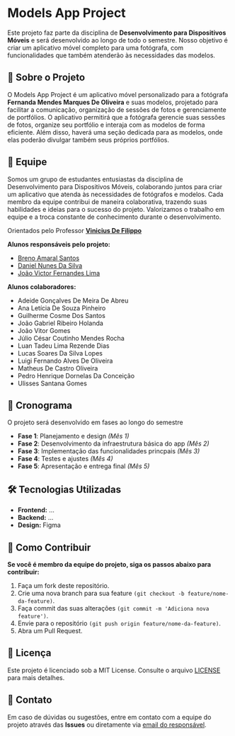 # Models App Project

Este projeto faz parte da disciplina de **Desenvolvimento para Dispositivos Móveis** e será desenvolvido ao longo de todo o semestre. Nosso objetivo é criar um aplicativo móvel completo para uma fotógrafa, com funcionalidades que também atenderão às necessidades das modelos.

## 📱 Sobre o Projeto

O Models App Project é um aplicativo móvel personalizado para a fotógrafa **Fernanda Mendes Marques De Oliveira** e suas modelos, projetado para facilitar a comunicação, organização de sessões de fotos e gerenciamente de portfólios. O aplicativo permitirá que a fotógrafa gerencie suas sessões de fotos, organize seu portfólio e interaja com as modelos de forma eficiente. Além disso, haverá uma seção dedicada para as modelos, onde elas poderão divulgar também seus próprios portfólios.

## 👥 Equipe

Somos um grupo de estudantes entusiastas da disciplina de Desenvolvimento para Dispositivos Móveis, colaborando juntos para criar um aplicativo que atenda às necessidades de fotógrafos e modelos. Cada membro da equipe contribui de maneira colaborativa, trazendo suas habilidades e ideias para o sucesso do projeto. Valorizamos o trabalho em equipe e a troca constante de conhecimento durante o desenvolvimento.

Orientados pelo Professor **[Vinicius De Filippo](https://github.com/viniciusdefilippo)**

**Alunos responsáveis pelo projeto:**

- [Breno Amaral Santos](https://github.com/DevBrenoSantos)
- [Daniel Nunes Da Silva](https://github.com/includeDaniel)
- [João Victor Fernandes Lima](https://github.com/Lima-Developer)

**Alunos colaboradores:**

- Adeide Gonçalves De Meira De Abreu
- Ana Letícia De Souza Pinheiro
- Guilherme Cosme Dos Santos
- João Gabriel Ribeiro Holanda
- João Vitor Gomes
- Júlio César Coutinho Mendes Rocha
- Luan Tadeu Lima Rezende Dias
- Lucas Soares Da Silva Lopes
- Luigi Fernando Alves De Oliveira
- Matheus De Castro Oliveira
- Pedro Henrique Dornelas Da Conceição
- Ulisses Santana Gomes

## 📅 Cronograma

O projeto será desenvolvido em fases ao longo do semestre

- **Fase 1**: Planejamento e design *(Mês 1)*
- **Fase 2**: Desenvolvimento da infraestrutura básica do app *(Mês 2)*
- **Fase 3**: Implementação das funcionalidades princpais *(Mês 3)*
- **Fase 4**: Testes e ajustes *(Mês 4)*
- **Fase 5**: Apresentação e entrega final *(Mês 5)*

## 🛠️ Tecnologias Utilizadas

- **Frontend:** ...
- **Backend:** ...
- **Design:** Figma

## 🚀 Como Contribuir

**Se você é membro da equipe do projeto, siga os passos abaixo para contribuir:**

1. Faça um fork deste repositório.
2. Crie uma nova branch para sua feature ```(git checkout -b feature/nome-da-feature)```.
3. Faça commit das suas alterações ```(git commit -m 'Adiciona nova feature')```.
4. Envie para o repositório ```(git push origin feature/nome-da-feature)```.
5. Abra um Pull Request.

## 📄 Licença

Este projeto é licenciado sob a MIT License. Consulte o arquivo [LICENSE](./LICENSE.txt) para mais detalhes.

## 📝 Contato

Em caso de dúvidas ou sugestões, entre em contato com a equipe do projeto através das **Issues** ou diretamente via [email do responsável](contato.brenoamaral.s@gmail.com).